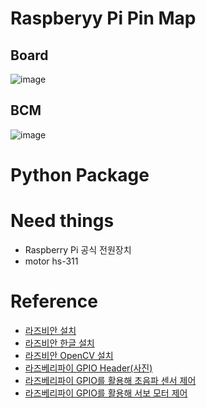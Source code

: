 # Raspberyy Pi Pin Map
## Board
![image](https://user-images.githubusercontent.com/48875566/117092920-8998e680-ad9a-11eb-9c87-551670482a3d.png)
## BCM
![image](https://user-images.githubusercontent.com/48875566/117110093-9a5c5300-adc0-11eb-9bc7-692d62cb4283.png)

# Python Package

# Need things
- Raspberry Pi 공식 전원장치
- motor hs-311

# Reference

- [라즈비안 설치](https://codedosa.com/364)
- [라즈비안 한글 설치](http://blog.naver.com/PostView.nhn?blogId=linuxni&logNo=221497654453)
- [라즈비안 OpenCV 설치](http://www.3demp.com/community/boardDetails.php?cbID=235)
- [라즈베리파이 GPIO Header(사진)](http://lhdangerous.godohosting.com/wiki/index.php/Raspberry_pi_%EC%97%90%EC%84%9C_python%EC%9C%BC%EB%A1%9C_GPIO_%EC%82%AC%EC%9A%A9%ED%95%98%EA%B8%B0)
- [라즈베리파이 GPIO를 활용해 초음파 센서 제어](https://m.blog.naver.com/PostView.nhn?blogId=chandong83&logNo=221155355360&proxyReferer=https:%2F%2Fwww.google.com%2F)
- [라즈베리파이 GPIO를 활용해 서보 모터 제어](https://raspberry-pi.kr/%EC%84%9C%EB%B3%B4-%EB%9D%BC%EC%A6%88%EB%B2%A0%EB%A6%AC-%ED%8C%8C%EC%9D%B4/)